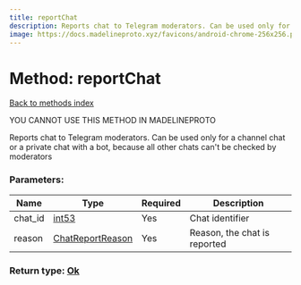 ```yaml
---
title: reportChat
description: Reports chat to Telegram moderators. Can be used only for a channel chat or a private chat with a bot, because all other chats can't be checked by moderators
image: https://docs.madelineproto.xyz/favicons/android-chrome-256x256.png
---
```

# Method: reportChat  
[Back to methods index](index.md)


YOU CANNOT USE THIS METHOD IN MADELINEPROTO


Reports chat to Telegram moderators. Can be used only for a channel chat or a private chat with a bot, because all other chats can't be checked by moderators

### Parameters:

| Name     |    Type       | Required | Description |
|----------|---------------|----------|-------------|
|chat\_id|[int53](../types/int53.md) | Yes|Chat identifier|
|reason|[ChatReportReason](../types/ChatReportReason.md) | Yes|Reason, the chat is reported|


### Return type: [Ok](../types/Ok.md)

